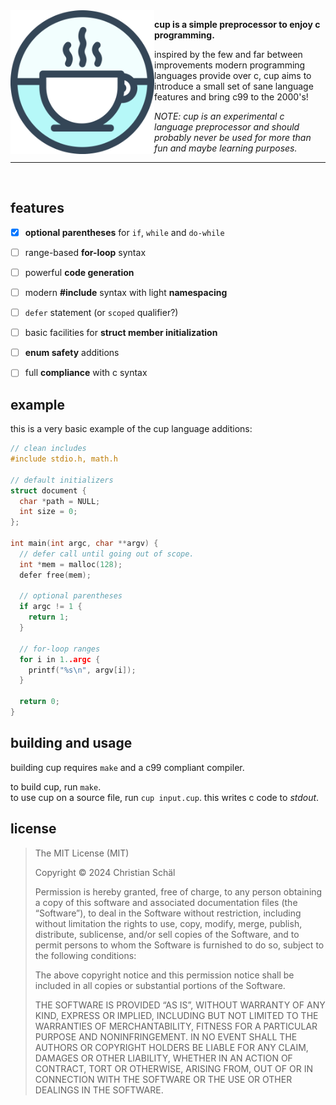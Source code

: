 <img align="left" style="width:230px" src="https://github.com/numpad/cup/blob/master/resources/logo.png" width="288px">

**cup is a simple preprocessor to enjoy c programming.**

inspired by the few and far between improvements modern programming languages provide over c, cup aims to introduce a small set of sane language features and bring c99 to the 2000's!

*NOTE: cup is an experimental c language preprocessor and should probably never be used for more than fun and maybe learning purposes.*

---

<br>


features
--------
- [x] **optional parentheses** for `if`, `while` and `do-while`
- [ ] range-based **for-loop** syntax
- [ ] powerful **code generation**
- [ ] modern **#include** syntax with light **namespacing**
- [ ] `defer` statement (or `scoped` qualifier?)
- [ ] basic facilities for **struct member initialization**
- [ ] **enum safety** additions
- [ ] full **compliance** with c syntax


example
-------
this is a very basic example of the cup language additions:

```c
// clean includes
#include stdio.h, math.h

// default initializers
struct document {
  char *path = NULL;
  int size = 0;
};

int main(int argc, char **argv) {
  // defer call until going out of scope.
  int *mem = malloc(128);
  defer free(mem);

  // optional parentheses
  if argc != 1 {
    return 1;
  }

  // for-loop ranges
  for i in 1..argc {
    printf("%s\n", argv[i]);
  }

  return 0;
}

```

building and usage
------------------
building cup requires `make` and a c99 compliant compiler.

to build cup, run `make`.  
to use cup on a source file, run `cup input.cup`. this writes c code to _stdout_.  

license
-------

> The MIT License (MIT)
> 
> Copyright © 2024 Christian Schäl
> 
> Permission is hereby granted, free of charge, to any person obtaining a copy of this software and associated documentation files (the “Software”), to deal in the Software without restriction, including without limitation the rights to use, copy, modify, merge, publish, distribute, sublicense, and/or sell copies of the Software, and to permit persons to whom the Software is furnished to do so, subject to the following conditions:
> 
> The above copyright notice and this permission notice shall be included in all copies or substantial portions of the Software.
> 
> THE SOFTWARE IS PROVIDED “AS IS”, WITHOUT WARRANTY OF ANY KIND, EXPRESS OR IMPLIED, INCLUDING BUT NOT LIMITED TO THE WARRANTIES OF MERCHANTABILITY, FITNESS FOR A PARTICULAR PURPOSE AND NONINFRINGEMENT. IN NO EVENT SHALL THE AUTHORS OR COPYRIGHT HOLDERS BE LIABLE FOR ANY CLAIM, DAMAGES OR OTHER LIABILITY, WHETHER IN AN ACTION OF CONTRACT, TORT OR OTHERWISE, ARISING FROM, OUT OF OR IN CONNECTION WITH THE SOFTWARE OR THE USE OR OTHER DEALINGS IN THE SOFTWARE.

